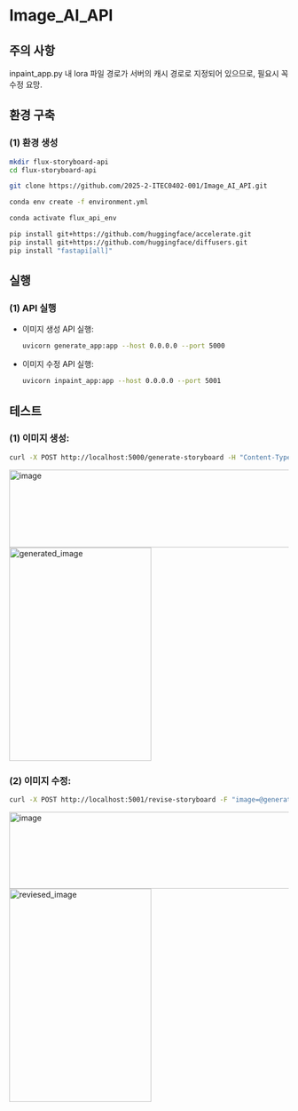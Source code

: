 # Image_AI_API
## 주의 사항
inpaint_app.py 내 lora 파일 경로가 서버의 캐시 경로로 지정되어 있으므로, 
필요시 꼭 수정 요망.

## 환경 구축  
### (1) 환경 생성  
```bash
mkdir flux-storyboard-api
cd flux-storyboard-api

git clone https://github.com/2025-2-ITEC0402-001/Image_AI_API.git

conda env create -f environment.yml
```

```bash
conda activate flux_api_env

pip install git+https://github.com/huggingface/accelerate.git
pip install git+https://github.com/huggingface/diffusers.git
pip install "fastapi[all]"
```

## 실행  
### (1) API 실행  

- 이미지 생성 API 실행:
  ```bash
  uvicorn generate_app:app --host 0.0.0.0 --port 5000
  ```
    
- 이미지 수정 API 실행:
  ```bash
  uvicorn inpaint_app:app --host 0.0.0.0 --port 5001
  ```
     


## 테스트  
### (1) 이미지 생성:
```bash
curl -X POST http://localhost:5000/generate-storyboard -H "Content-Type: application/json" -d '{"prompt": "[MOVIE-SHOTS] a cute cat programmer writing code on a laptop, anime style"}' --output generated_image.png
```
<img width="1116" height="140" alt="image" src="https://github.com/user-attachments/assets/f8965a6a-ab5d-435e-b4d9-cbaf4ada2267" />   
<img width="256" height="384" alt="generated_image" src="https://github.com/user-attachments/assets/67d43851-28d2-4242-87cf-e2140831b6fc" />


   
### (2) 이미지 수정:  
```bash
curl -X POST http://localhost:5001/revise-storyboard -F "image=@generated_image.png" -F "revised_prompt=[MOVIE-SHOTS] a tired dog programmer falling asleep on a laptop, anime style" --output revised_image.png
```
<img width="1118" height="138" alt="image" src="https://github.com/user-attachments/assets/08c411bc-c2e7-43b1-b38a-d8ecbdf53223" />  
<img width="256" height="384" alt="reviesed_image" src="https://github.com/user-attachments/assets/4516bf51-47af-4a5d-9a6c-f59bba93d348" />


